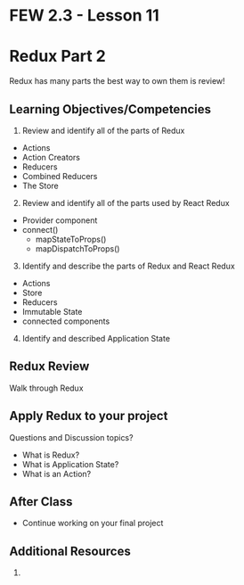 # FEW 2.3 - Lesson 11

# Redux Part 2

Redux has many parts the best way to own them is review! 

## Learning Objectives/Competencies

1. Review and identify all of the parts of Redux
  - Actions 
  - Action Creators 
  - Reducers 
  - Combined Reducers 
  - The Store
2. Review and identify all of the parts used by React Redux
  - Provider component 
  - connect()
    - mapStateToProps()
    - mapDispatchToProps()
3. Identify and describe the parts of Redux and React Redux
  - Actions 
  - Store 
  - Reducers
  - Immutable State 
  - connected components
4. Identify and described Application State

## Redux Review 

Walk through Redux

## Apply Redux to your project

Questions and Discussion topics? 

- What is Redux? 
- What is Application State? 
- What is an Action? 

## After Class 

- Continue working on your final project

## Additional Resources

1. 
